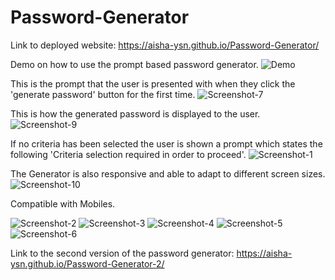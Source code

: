 # Password-Generator

Link to deployed website: https://aisha-ysn.github.io/Password-Generator/

Demo on how to use the prompt based password generator.
![Demo](https://user-images.githubusercontent.com/83360651/122873658-f3108c80-d329-11eb-9d73-5a0139f47930.gif)


This is the prompt that the user is presented with when they click the 'generate password' button for the first time.
![Screenshot-7](https://user-images.githubusercontent.com/83360651/122872054-ceb3b080-d327-11eb-8836-3b746cfac594.JPG)

This is how the generated password is displayed to the user.
![Screenshot-9](https://user-images.githubusercontent.com/83360651/122872126-e428da80-d327-11eb-94b2-82208e149328.JPG)

If no criteria has been selected the user is shown a prompt which states the following 'Criteria selection required in order to proceed'.
![Screenshot-1](https://user-images.githubusercontent.com/83360651/122872360-4255bd80-d328-11eb-90d7-a54eeb301ec8.JPG)


The Generator is also responsive and able to adapt to different screen sizes.
![Screenshot-10](https://user-images.githubusercontent.com/83360651/122872572-8e086700-d328-11eb-9680-f882023e5715.JPG)


Compatible with Mobiles.

![Screenshot-2](https://user-images.githubusercontent.com/83360651/122872191-fe62b880-d327-11eb-9277-a178c5a8c49e.jpeg)
![Screenshot-3](https://user-images.githubusercontent.com/83360651/122872200-015da900-d328-11eb-9aee-930764bd3211.jpeg)
![Screenshot-4](https://user-images.githubusercontent.com/83360651/122872201-015da900-d328-11eb-8f31-07980e23fb26.jpeg)
![Screenshot-5](https://user-images.githubusercontent.com/83360651/122872204-04589980-d328-11eb-8973-78397055b1e8.jpeg)
![Screenshot-6](https://user-images.githubusercontent.com/83360651/122872206-04589980-d328-11eb-8bc8-9ad39a63e62a.jpeg)

Link to the second version of the password generator: https://aisha-ysn.github.io/Password-Generator-2/
